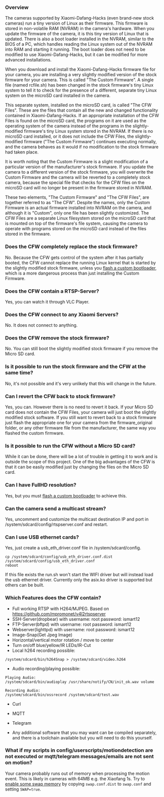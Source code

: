 ### Overview
The cameras supported by Xiaomi-Dafang-Hacks (even brand-new stock cameras) run a tiny version of Linux as their firmware.  This firmware is stored in non-volatile RAM (NVRAM) in the camera's hardware.  When you update the firmware of the camera, it is this tiny version of Linux that is updated.  There is also a boot loader installed in the NVRAM, similar to the BIOS of a PC, which handles reading the Linux system out of the NVRAM into RAM and starting it running.  The boot loader does not need to be modified to use Xiaomi-Dafang-Hacks, but it can be modified for more advanced installations.

When you download and install the Xiaomi-Dafang-Hacks firmware file for your camera, you are installing a very slightly modified version of the stock firmware for your camera. This is called "The Custom Firmware".  A single file (named rcfile.sh) has been changed in the stock firmware's tiny Linux system to tell it to check for the presence of a different, separate tiny Linux system on the microSD card installed in the camera.

This separate system, installed on the microSD card, is called "The CFW Files". These are the files that contain all the new and changed functionality contained in Xiaomi-Dafang-Hacks. If an appropriate installation of the CFW Files is found on the microSD card, the programs on it are used as the operating system of the camera instead of the programs in the slightly-modified firmware's tiny Linux system stored in the NVRAM.  If there is no microSD card installed, or it does not include the CFW Files, the slightly-modified firmware ("The Custom Firmware") continues executing normally, and the camera behaves as it would if no modification to the stock firmware had taken place.

It is worth noting that the Custom Firmware is a slight modification of a particular version of the manufacturer's stock firmware.  If you update the camera to a different version of the stock firmware, you will overwrite the Custom Firmware and the camera will be reverted to a completely stock camera, because the special file that checks for the CFW files on the microSD card will no longer be present in the firmware stored in NVRAM.

These two elements, "The Custom Firmware" and "The CFW Files", are together referred to as "The CFW".  Despite the names, only the Custom Firmware is an actual firmware installed into NVRAM on the camera, and although it is "Custom", only one file has been slightly customized.  The CFW Files are a separate Linux filesystem stored on the microSD card that is mounted on top of the firmware's file system, causing the camera to operate with programs stored on the microSD card instead of the files stored in the firmware.

### Does the CFW completely replace the stock firmware? 
No.  Because the CFW gets control of the system after it has partially booted, the CFW cannot replace the running Linux kernel that is started by the slightly modified stock firmware, unless you [flash a custom bootloader](/hacks/flashinguboot.md), which is a more dangerous process than just installing the Custom Firmware.

### Does the CFW contain a RTSP-Server? 
Yes, you can watch it through VLC Player.

### Does the CFW connect to any Xiaomi Servers?
No. It does not connect to anything.

### Does the CFW remove the stock firmware?
No. You can still boot the slightly modified stock firmware if you remove the Micro SD card.

### Is it possible to run the stock firmware and the CFW at the same time?
No, it's not possible and it's very unlikely that this will change in the future.

### Can I revert the CFW back to stock firmware?
Yes, you can. However there is no need to revert it back. If your Micro SD card does not contain the CFW Files, your camera will just boot the slightly modified stock software. If you still want to revert back to a stock firmware just flash the appropriate one for your camera from the firmware_original folder, or any other firmware file from the manufacturer, the same way you flashed the custom firmware.

### Is it possible to run the CFW without a Micro SD card?
While it can be done, there will be a lot of trouble in getting it to work and is outside the scope of this project.  One of the big advantages of the CFW is that it can be easily modified just by changing the files on the Micro SD card.

### Can I have FullHD resolution?
Yes, but you must [flash a custom bootloader](/hacks/flashinguboot.md) to achieve this.

### Can the camera send a multicast stream?
Yes, uncomment and customize the multicast destination IP and port in /system/sdcard/config/rtspserver.conf and restart.

### Can I use USB ethernet cards?
Yes, just create a usb_eth_driver.conf file in /system/sdcard/config.
```
cp /system/sdcard/config/usb_eth_driver.conf.dist /system/sdcard/config/usb_eth_driver.conf
reboot
```
If this file exists the run.sh won't start the WIFI driver but will instead load the usb ethernet driver. Currently only the asix.ko driver is supported but others can be built.

### Which Features does the CFW contain?
- Full working RTSP with H264/MJPEG. Based on https://github.com/mpromonet/v4l2rtspserver
- SSH-Server(dropbear) with username: root password: ismart12
- FTP-Server(bftpd) with username: root password: ismart12
- Webserver(lighttpd) with username: root password: ismart12
- Image-Snap(Get Jpeg Image) 
- Horizontal/vertical motor rotation / move to center
- Turn on/off blue/yellow/IR LEDs/IR-Cut
- Local h264 recording possible:
```
/system/sdcard/bin/h264Snap > /system/sdcard/video.h264
```
- Audio recording/playing possible:
```
Playing Audio:
/system/sdcard/bin/audioplay /usr/share/notify/CN/init_ok.wav volume

Recording Audio:
/system/sdcard/bin/ossrecord /system/sdcard/test.wav 
```
- Curl
- MQTT
- Telegram

- Any additional software that you may want can be compiled separately, and there is a toolchain available but you will need to do this yourself.

### What if my scripts in config/userscripts/motiondetection are not executed or mqtt/telegram messages/emails are not sent on motion?
Your camera probably runs out of memory when processing the motion event. This is likely in cameras with 64MB e.g. the Xiaofang 1s. Try to [enable some swap memory](https://github.com/EliasKotlyar/Xiaomi-Dafang-Hacks/blob/master/firmware_mod/config/swap.conf.dist#L4) by copying `swap.conf.dist` to `swap.conf` and setting `SWAP=true`.
